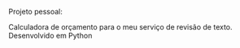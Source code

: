 Projeto pessoal:

Calculadora de orçamento para o meu serviço de revisão de texto.
Desenvolvido em Python

